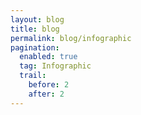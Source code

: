 ```yaml
---
layout: blog
title: blog
permalink: blog/infographic
pagination:
  enabled: true
  tag: Infographic
  trail:
    before: 2
    after: 2
---
```

